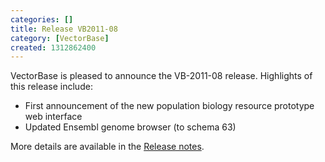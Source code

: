```yaml
---
categories: []
title: Release VB2011-08
category: [VectorBase]
created: 1312862400
---
```

VectorBase is pleased to announce the VB-2011-08 release. Highlights of this release include:
<ul>
<li>First announcement of the new population biology resource prototype web interface</li>
<li>Updated Ensembl genome browser (to schema 63)</li>
</ul>
More details are available in the <a href="/release/release-vb2011-08">Release notes</a>.
